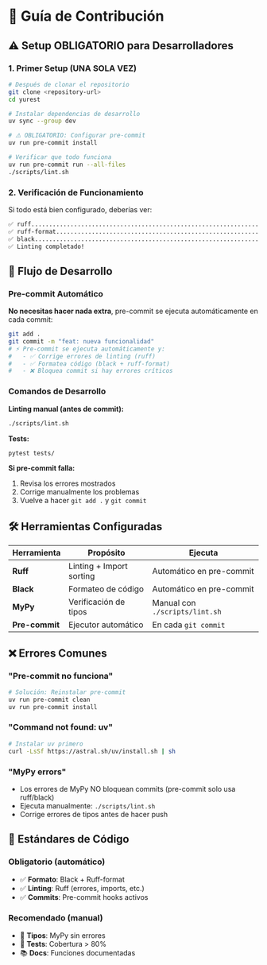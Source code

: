 # 🤝 Guía de Contribución

## ⚠️ Setup OBLIGATORIO para Desarrolladores

### 1. Primer Setup (UNA SOLA VEZ)
```bash
# Después de clonar el repositorio
git clone <repository-url>
cd yurest

# Instalar dependencias de desarrollo
uv sync --group dev

# ⚠️ OBLIGATORIO: Configurar pre-commit
uv run pre-commit install

# Verificar que todo funciona
uv run pre-commit run --all-files
./scripts/lint.sh
```

### 2. Verificación de Funcionamiento
Si todo está bien configurado, deberías ver:
```bash
✅ ruff.....................................................................Passed
✅ ruff-format..............................................................Passed  
✅ black....................................................................Passed
✅ Linting completado!
```

## 🚀 Flujo de Desarrollo

### Pre-commit Automático
**No necesitas hacer nada extra**, pre-commit se ejecuta automáticamente en cada commit:

```bash
git add .
git commit -m "feat: nueva funcionalidad"
# ⚡ Pre-commit se ejecuta automáticamente y:
#   - ✅ Corrige errores de linting (ruff)
#   - ✅ Formatea código (black + ruff-format)
#   - ❌ Bloquea commit si hay errores críticos
```

### Comandos de Desarrollo

**Linting manual (antes de commit):**
```bash
./scripts/lint.sh
```

**Tests:**
```bash
pytest tests/
```

**Si pre-commit falla:**
1. Revisa los errores mostrados
2. Corrige manualmente los problemas
3. Vuelve a hacer `git add .` y `git commit`

## 🛠️ Herramientas Configuradas

| Herramienta | Propósito | Ejecuta |
|-------------|-----------|---------|
| **Ruff** | Linting + Import sorting | Automático en pre-commit |
| **Black** | Formateo de código | Automático en pre-commit |
| **MyPy** | Verificación de tipos | Manual con `./scripts/lint.sh` |
| **Pre-commit** | Ejecutor automático | En cada `git commit` |

## ❌ Errores Comunes

### "Pre-commit no funciona"
```bash
# Solución: Reinstalar pre-commit
uv run pre-commit clean
uv run pre-commit install
```

### "Command not found: uv"
```bash
# Instalar uv primero
curl -LsSf https://astral.sh/uv/install.sh | sh
```

### "MyPy errors"
- Los errores de MyPy NO bloquean commits (pre-commit solo usa ruff/black)
- Ejecuta manualmente: `./scripts/lint.sh`
- Corrige errores de tipos antes de hacer push

## 🎯 Estándares de Código

### Obligatorio (automático)
- ✅ **Formato**: Black + Ruff-format
- ✅ **Linting**: Ruff (errores, imports, etc.)
- ✅ **Commits**: Pre-commit hooks activos

### Recomendado (manual)
- 🔧 **Tipos**: MyPy sin errores
- 📝 **Tests**: Cobertura > 80%
- 📚 **Docs**: Funciones documentadas 